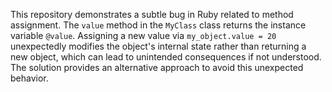 This repository demonstrates a subtle bug in Ruby related to method assignment.  The `value` method in the `MyClass` class returns the instance variable `@value`. Assigning a new value via `my_object.value = 20` unexpectedly modifies the object's internal state rather than returning a new object, which can lead to unintended consequences if not understood.  The solution provides an alternative approach to avoid this unexpected behavior. 